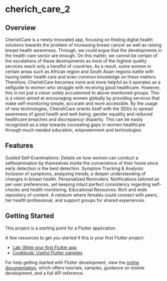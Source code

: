 # cherich_care_2


## Overview

CherishCare is a newly innovated app, focusing on finding digital health solutions towards the problem of increasing breast cancer as well as raising breast health awareness. Through, we could argue that the developments in the health care sector are enough. On this matter, we cannot be certain of the escalations of these developments as most of the highest quality services reach only a handful of countries. As a result, some women in certain areas such as African region and South Asian regions battle with having better health care and even common knowledge on these matters. Therefore, CherishCare becomes more and more helpful as it operates as a selfguide to women who struggle with receiving good healthcare. However, this is not just a vision solely accustomed to above mentioned groups. This is a vision aimed at encouraging women globally by providing services that make self-monitoring simple, accurate and more accessible. By the usage of new technologies, CherishCare orients itself with the SDGs to spread awareness of good health and well-being, gender equality and reduced healthcare breaches and discrepancy/ disparity. This can be easily recognized as a step towards counseling gaps in women healthcare through much needed education, empowerment and technologies 

## Features

Guided Self-Examinations: Details on how women can conduct a selfexamination by themselves inside the convenience of their home since early detection is the best detection. 
Symptom Tracking & Analysis: Inclusion of symptoms, analyzing trends; a deeper understanding of changes in breast health. 
Personalized Reminders: Notifications tailored as per user preferences, yet keeping intact perfect consistency regarding self-checks and health monitoring. 
Educational Resources: Rich and wide repository of content. 
A network where females could connect with peers, her health professional, and support groups for shared experiences. 

## Getting Started

This project is a starting point for a Flutter application.

A few resources to get you started if this is your first Flutter project:

- [Lab: Write your first Flutter app](https://docs.flutter.dev/get-started/codelab)
- [Cookbook: Useful Flutter samples](https://docs.flutter.dev/cookbook)

For help getting started with Flutter development, view the
[online documentation](https://docs.flutter.dev/), which offers tutorials,
samples, guidance on mobile development, and a full API reference.
